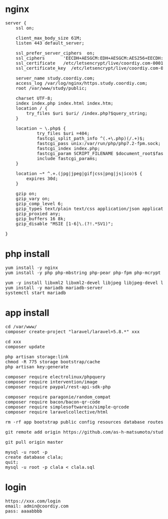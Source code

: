 # nginx

<pre>
server {
	ssl on;

	client_max_body_size 61M;
	listen 443 default_server;

	ssl_prefer_server_ciphers  on;
	ssl_ciphers		  'EECDH+AESGCM:EDH+AESGCM:AES256+EECDH:AES256+EDH';
	ssl_certificate	  /etc/letsencrypt/live/coordiy.com-0001/fullchain.pem;
	ssl_certificate_key  /etc/letsencrypt/live/coordiy.com-0001/privkey.pem;

	server_name study.coordiy.com;
	access_log /var/log/nginx/https.study.coordiy.com;
	root /var/www/study/public;

	charset UTF-8;
	index index.php index.html index.htm;
	location / {
		try_files $uri $uri/ /index.php?$query_string;
	}

	location ~ \.php$ {
			try_files $uri =404;
			fastcgi_split_path_info ^(.+\.php)(/.+)$;
			fastcgi_pass unix:/var/run/php/php7.2-fpm.sock;
			fastcgi_index index.php;
			fastcgi_param SCRIPT_FILENAME $document_root$fastcgi_script_name;
			include fastcgi_params;
	}

	location ~* ^.+.(jpg|jpeg|gif|css|png|js|ico)$ {
		expires 30d;
	}

	gzip on;
	gzip_vary on;
	gzip_comp_level 6;
	gzip_types text/plain text/css application/json application/x-javascript text/xml application/xml application/xml+rss text/javascript application/javascript text/x-js
	gzip_proxied any;
	gzip_buffers 16 8k;
	gzip_disable "MSIE [1-6]\.(?!.*SV1)";

}
</pre>


# php install

<pre>
yum install -y nginx
yum install -y php php-mbstring php-pear php-fpm php-mcrypt php-mysql php-php-fpm php-php-mysqlnd php-php-mcrypt php-php-mbstring php-php-gd php-gd mariadb-server

yum -y install libxml2 libxml2-devel libjpeg libjpeg-devel libpng libpng-devel freetype freetype-devel zlib zlib-devel glibc glibc-devel glib2 glib2-devel curl curl-devel php-mcrypt libmcrypt libmcrypt-devel openssl-devel gd mcrypt mhash libicu-devel libpng12
yum install -y mariadb mariadb-server
systemctl start mariadb
</pre>


# app install
<pre>
cd /var/www/
composer create-project "laravel/laravel=5.8.*" xxx

cd xxx
composer update

php artisan storage:link
chmod -R 775 storage bootstrap/cache
php artisan key:generate

composer require electrolinux/phpquery
composer require intervention/image
composer require paypal/rest-api-sdk-php

composer require paragonie/random_compat
composer require bacon/bacon-qr-code
composer require simplesoftwareio/simple-qrcode
composer require laravelcollective/html

rm -rf app bootstrap public config resources database routes composer.json package.json

git remote add origin https://github.com/as-h-matsumoto/study.git

git pull origin master

mysql -u root -p
create database clala;
quit;
mysql -u root -p clala < clala.sql
</pre>

# login

<pre>
https://xxx.com/login
email: admin@coordiy.com
pass: aaaabbbb
</pre>
